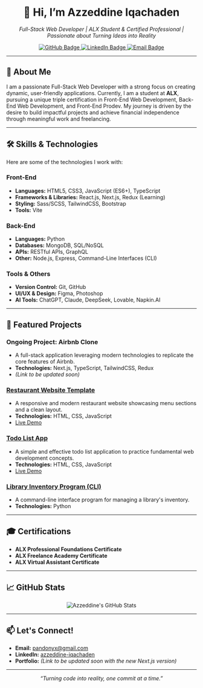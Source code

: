 <div align="center">
  <h1>👋 Hi, I’m Azzeddine Iqachaden</h1>
  <p>
    <em>Full-Stack Web Developer | ALX Student & Certified Professional | Passionate about Turning Ideas into Reality</em>
  </p>

  <p>
    <a href="https://github.com/Pandonyx" target="_blank">
      <img src="https://img.shields.io/badge/GitHub-%2312100E.svg?style=for-the-badge&logo=github&logoColor=white" alt="GitHub Badge"/>
    </a>
    <a href="https://www.linkedin.com/in/azzeddine-iqachaden/" target="_blank">
      <img src="https://img.shields.io/badge/LinkedIn-%230077B5.svg?style=for-the-badge&logo=linkedin&logoColor=white" alt="LinkedIn Badge"/>
    </a>
    <a href="mailto:pandonyx@gmail.com">
      <img src="https://img.shields.io/badge/Email-%23D14836.svg?style=for-the-badge&logo=gmail&logoColor=white" alt="Email Badge"/>
    </a>
  </p>
</div>

---

## 🚀 About Me

I am a passionate Full-Stack Web Developer with a strong focus on creating dynamic, user-friendly applications. Currently, I am a student at **ALX**, pursuing a unique triple certification in Front-End Web Development, Back-End Web Development, and Front-End Prodev. My journey is driven by the desire to build impactful projects and achieve financial independence through meaningful work and freelancing.

---

## 🛠️ Skills & Technologies

Here are some of the technologies I work with:

### Front-End
- **Languages:** HTML5, CSS3, JavaScript (ES6+), TypeScript
- **Frameworks & Libraries:** React.js, Next.js, Redux (Learning)
- **Styling:** Sass/SCSS, TailwindCSS, Bootstrap
- **Tools:** Vite

### Back-End
- **Languages:** Python
- **Databases:** MongoDB, SQL/NoSQL
- **APIs:** RESTful APIs, GraphQL
- **Other:** Node.js, Express, Command-Line Interfaces (CLI)

### Tools & Others
- **Version Control:** Git, GitHub
- **UI/UX & Design:** Figma, Photoshop
- **AI Tools:** ChatGPT, Claude, DeepSeek, Lovable, Napkin.AI

---

## 📂 Featured Projects

### **Ongoing Project: Airbnb Clone**
- A full-stack application leveraging modern technologies to replicate the core features of Airbnb.
- **Technologies:** Next.js, TypeScript, TailwindCSS, Redux
- *(Link to be updated soon)*

### [Restaurant Website Template](https://github.com/Pandonyx/restaurantwebsitebasicstack)
- A responsive and modern restaurant website showcasing menu sections and a clean layout.
- **Technologies:** HTML, CSS, JavaScript
- [Live Demo](https://elegantdining.vercel.app/)

### [Todo List App](https://github.com/Pandonyx/todo-app-js)
- A simple and effective todo list application to practice fundamental web development concepts.
- **Technologies:** HTML, CSS, JavaScript
- [Live Demo](https://pandonyx.github.io/todo-app-js/)

### [Library Inventory Program (CLI)](https://github.com/Pandonyx/python-library-management)
- A command-line interface program for managing a library's inventory.
- **Technologies:** Python

---

## 🎓 Certifications

- **ALX Professional Foundations Certificate**
- **ALX Freelance Academy Certificate**
- **ALX Virtual Assistant Certificate**

---

## 📈 GitHub Stats

<p align="center">
  <img src="https://github-readme-stats.vercel.app/api?username=Pandonyx&show_icons=true&theme=radical" alt="Azzeddine's GitHub Stats" />
</p>

---

## 📫 Let's Connect!

- **Email:** pandonyx@gmail.com
- **LinkedIn:** [azzeddine-iqachaden](https://www.linkedin.com/in/azzeddine-iqachaden/)
- **Portfolio:** *(Link to be updated soon with the new Next.js version)*

---

<div align="center">
  <em>“Turning code into reality, one commit at a time.”</em>
</div>
